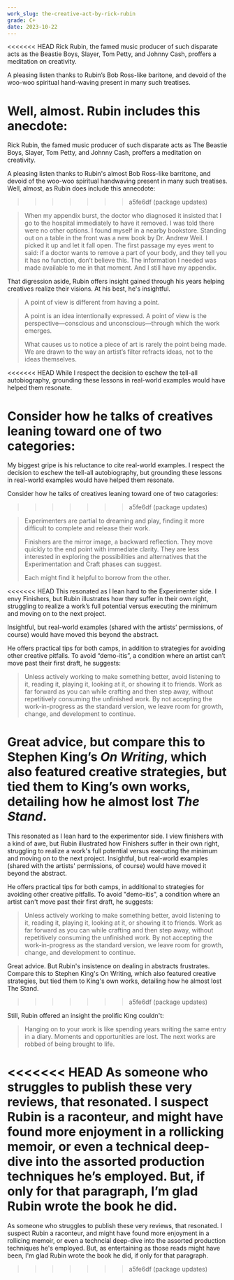 ```yaml
---
work_slug: the-creative-act-by-rick-rubin
grade: C+
date: 2023-10-22
---
```


<<<<<<< HEAD
Rick Rubin, the famed music producer of such disparate acts as the Beastie Boys, Slayer, Tom Petty, and Johnny Cash, proffers a meditation on creativity.

<!-- end -->

A pleasing listen thanks to Rubin’s Bob Ross-like baritone, and devoid of the woo-woo spiritual hand-waving present in many such treatises.

Well, almost. Rubin includes this anecdote:
=======
Rick Rubin, the famed music producer of such disparate acts as The Beastie Boys, Slayer, Tom Petty, and Johnny Cash, proffers a meditation on creativity.

A pleasing listen thanks to Rubin's almost Bob Ross-like barritone, and devoid of the woo-woo spiritual handwaving present in many such treatises. Well, almost, as Rubin does include this annecdote:
>>>>>>> a5fe6df (package updates)

> When my appendix burst, the doctor who diagnosed it insisted that I go to the hospital immediately to have it removed. I was told there were no other options. I found myself in a nearby bookstore. Standing out on a table in the front was a new book by Dr. Andrew Weil. I picked it up and let it fall open. The first passage my eyes went to said: if a doctor wants to remove a part of your body, and they tell you it has no function, don’t believe this. The information I needed was made available to me in that moment. And I still have my appendix.

That digression aside, Rubin offers insight gained through his years helping creatives realize their visions. At his best, he's insightful.

> A point of view is different from having a point.
>
> A point is an idea intentionally expressed. A point of view is the perspective—conscious and unconscious—through which the work emerges.
>
> What causes us to notice a piece of art is rarely the point being made. We are drawn to the way an artist’s filter refracts ideas, not to the ideas themselves.

<<<<<<< HEAD
While I respect the decision to eschew the tell-all autobiography, grounding these lessons in real-world examples would have helped them resonate.

Consider how he talks of creatives leaning toward one of two categories:
=======
My biggest gripe is his reluctance to cite real-world examples. I respect the decision to eschew the tell-all autobiography, but grounding these lessons in real-world examples would have helped them resonate.

Consider how he talks of creatives leaning toward one of two catagories:
>>>>>>> a5fe6df (package updates)

> Experimenters are partial to dreaming and play, finding it more difficult to complete and release their work.
>
> Finishers are the mirror image, a backward reflection. They move quickly to the end point with immediate clarity. They are less interested in exploring the possibilities and alternatives that the Experimentation and Craft phases can suggest.
>
> Each might find it helpful to borrow from the other.

<<<<<<< HEAD
This resonated as I lean hard to the Experimenter side. I envy Finishers, but Rubin illustrates how they suffer in their own right, struggling to realize a work’s full potential versus executing the minimum and moving on to the next project.

Insightful, but real-world examples (shared with the artists’ permissions, of course) would have moved this beyond the abstract.

He offers practical tips for both camps, in addition to strategies for avoiding other creative pitfalls. To avoid “demo-itis”, a condition where an artist can’t move past their first draft, he suggests:

> Unless actively working to make something better, avoid listening to it, reading it, playing it, looking at it, or showing it to friends. Work as far forward as you can while crafting and then step away, without repetitively consuming the unfinished work. By not accepting the work-in-progress as the standard version, we leave room for growth, change, and development to continue.

Great advice, but compare this to <span data-work-slug="on-writing-by-stephen-king">Stephen King’s _On Writing_</span>, which also featured creative strategies, but tied them to King’s own works, detailing how he almost lost <span data-work-slug="the-stand-by-stephen-king">_The Stand_</span>.
=======
This resonated as I lean hard to the experimentor side. I view finishers with a kind of awe, but Rubin illustrated how Finishers suffer in their own right, struggling to realize a work's full potential versus executing the minimum and moving on to the next project. Insightful, but real-world examples (shared with the artists' permissions, of course) would have moved it beyond the abstract.

He offers practical tips for both camps, in additional to strategies for avoiding other creative pitfalls. To avoid "demo-itis", a condition where an artist can't move past their first draft, he suggests:

> Unless actively working to make something better, avoid listening to it, reading it, playing it, looking at it, or showing it to friends. Work as far forward as you can while crafting and then step away, without repetitively consuming the unfinished work. By not accepting the work-in-progress as the standard version, we leave room for growth, change, and development to continue.

Great advice. But Rubin's insistence on dealing in abstracts frustrates. Compare this to Stephen King's On Writing, which also featured creative strategies, but tied them to King's own works, detailing how he almost lost The Stand.
>>>>>>> a5fe6df (package updates)

Still, Rubin offered an insight the prolific King couldn't:

> Hanging on to your work is like spending years writing the same entry in a diary. Moments and opportunities are lost. The next works are robbed of being brought to life.

<<<<<<< HEAD
As someone who struggles to publish these very reviews, that resonated. I suspect Rubin is a raconteur, and might have found more enjoyment in a rollicking memoir, or even a technical deep-dive into the assorted production techniques he’s employed. But, if only for that paragraph, I’m glad Rubin wrote the book he did.
=======
As someone who struggles to publish these very reviews, that resonated. I suspect Rubin a raconteur, and might have found more enjoyment in a rollicing memoir, or even a techncial deep-dive into the assorted production techniques he's employed. But, as entertaining as those reads might have been, I'm glad Rubin wrote the book he did, if only for that paragraph.
>>>>>>> a5fe6df (package updates)
